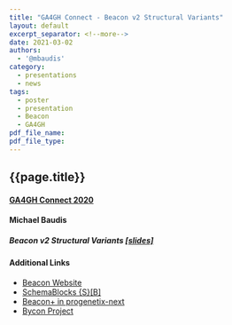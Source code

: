 ```yaml
---
title: "GA4GH Connect - Beacon v2 Structural Variants"
layout: default
excerpt_separator: <!--more-->
date: 2021-03-02
authors:
  - '@mbaudis'
category:
  - presentations
  - news
tags:
  - poster
  - presentation
  - Beacon
  - GA4GH
pdf_file_name: 
pdf_file_type: 
---
```


## {{page.title}}
#### [GA4GH Connect 2020](https://broadinstitute.swoogo.com/ga4gh-connect-2021/?i=sNK7RoeeqhyJE1ueSnn5lz4F9RRfnnIU)
#### Michael Baudis

##### Beacon v2 Structural Variants [[slides]](/assets/pdf/2021-03-02___Michael-Baudis__Beacon-structural-variants-queries.pdf)

<!--more-->

#### Additional Links

* [Beacon Website](http://beacon-project.io)
* [SchemaBlocks {S}[B]](https://schemablocks.org)
* [Beacon+ in progenetix-next](https://progenetix.org/beacon-plus/search)
* [Bycon Project](https://github.com/progenetix/bycon)
